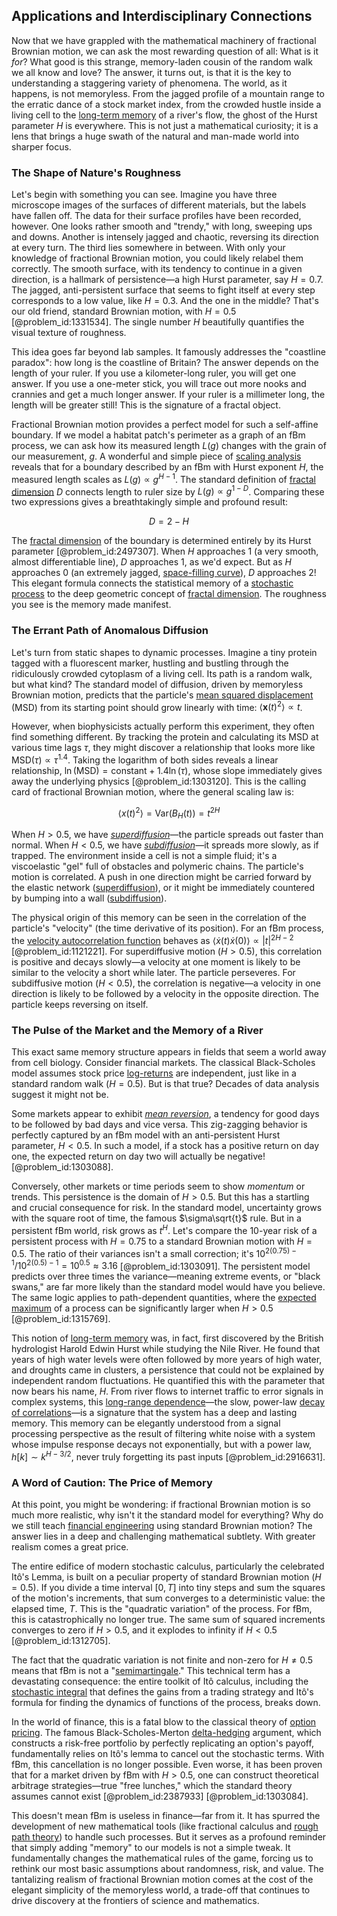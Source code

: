 ## Applications and Interdisciplinary Connections

Now that we have grappled with the mathematical machinery of fractional Brownian motion, we can ask the most rewarding question of all: What is it *for*? What good is this strange, memory-laden cousin of the random walk we all know and love? The answer, it turns out, is that it is the key to understanding a staggering variety of phenomena. The world, as it happens, is not memoryless. From the jagged profile of a mountain range to the erratic dance of a stock market index, from the crowded hustle inside a living cell to the [long-term memory](@article_id:169355) of a river's flow, the ghost of the Hurst parameter $H$ is everywhere. This is not just a mathematical curiosity; it is a lens that brings a huge swath of the natural and man-made world into sharper focus.

### The Shape of Nature's Roughness

Let's begin with something you can see. Imagine you have three microscope images of the surfaces of different materials, but the labels have fallen off. The data for their surface profiles have been recorded, however. One looks rather smooth and "trendy," with long, sweeping ups and downs. Another is intensely jagged and chaotic, reversing its direction at every turn. The third lies somewhere in between. With only your knowledge of fractional Brownian motion, you could likely relabel them correctly. The smooth surface, with its tendency to continue in a given direction, is a hallmark of persistence—a high Hurst parameter, say $H=0.7$. The jagged, anti-persistent surface that seems to fight itself at every step corresponds to a low value, like $H=0.3$. And the one in the middle? That's our old friend, standard Brownian motion, with $H=0.5$ [@problem_id:1331534]. The single number $H$ beautifully quantifies the visual texture of roughness.

This idea goes far beyond lab samples. It famously addresses the "coastline paradox": how long is the coastline of Britain? The answer depends on the length of your ruler. If you use a kilometer-long ruler, you will get one answer. If you use a one-meter stick, you will trace out more nooks and crannies and get a much longer answer. If your ruler is a millimeter long, the length will be greater still! This is the signature of a fractal object.

Fractional Brownian motion provides a perfect model for such a self-affine boundary. If we model a habitat patch's perimeter as a graph of an fBm process, we can ask how its measured length $L(g)$ changes with the grain of our measurement, $g$. A wonderful and simple piece of [scaling analysis](@article_id:153187) reveals that for a boundary described by an fBm with Hurst exponent $H$, the measured length scales as $L(g) \propto g^{H-1}$. The standard definition of [fractal dimension](@article_id:140163) $D$ connects length to ruler size by $L(g) \propto g^{1-D}$. Comparing these two expressions gives a breathtakingly simple and profound result:

$$
D = 2 - H
$$

The [fractal dimension](@article_id:140163) of the boundary is determined entirely by its Hurst parameter [@problem_id:2497307]. When $H$ approaches 1 (a very smooth, almost differentiable line), $D$ approaches 1, as we'd expect. But as $H$ approaches 0 (an extremely jagged, [space-filling curve](@article_id:148713)), $D$ approaches 2! This elegant formula connects the statistical memory of a [stochastic process](@article_id:159008) to the deep geometric concept of [fractal dimension](@article_id:140163). The roughness you see is the memory made manifest.

### The Errant Path of Anomalous Diffusion

Let's turn from static shapes to dynamic processes. Imagine a tiny protein tagged with a fluorescent marker, hustling and bustling through the ridiculously crowded cytoplasm of a living cell. Its path is a random walk, but what kind? The standard model of diffusion, driven by memoryless Brownian motion, predicts that the particle's [mean squared displacement](@article_id:148133) (MSD) from its starting point should grow linearly with time: $\langle \mathbf{x}(t)^2 \rangle \propto t$.

However, when biophysicists actually perform this experiment, they often find something different. By tracking the protein and calculating its MSD at various time lags $\tau$, they might discover a relationship that looks more like $\text{MSD}(\tau) \propto \tau^{1.4}$. Taking the logarithm of both sides reveals a linear relationship, $\ln(\text{MSD}) = \text{constant} + 1.4 \ln(\tau)$, whose slope immediately gives away the underlying physics [@problem_id:1303120]. This is the calling card of fractional Brownian motion, where the general scaling law is:

$$
\langle x(t)^2 \rangle = \text{Var}(B_H(t)) = t^{2H}
$$

When $H > 0.5$, we have *[superdiffusion](@article_id:155004)*—the particle spreads out faster than normal. When $H < 0.5$, we have *[subdiffusion](@article_id:148804)*—it spreads more slowly, as if trapped. The environment inside a cell is not a simple fluid; it's a viscoelastic "gel" full of obstacles and polymeric chains. The particle's motion is correlated. A push in one direction might be carried forward by the elastic network ([superdiffusion](@article_id:155004)), or it might be immediately countered by bumping into a wall ([subdiffusion](@article_id:148804)).

The physical origin of this memory can be seen in the correlation of the particle's "velocity" (the time derivative of its position). For an fBm process, the [velocity autocorrelation function](@article_id:141927) behaves as $\langle \dot{x}(t)\dot{x}(0) \rangle \propto |t|^{2H-2}$ [@problem_id:1121221]. For superdiffusive motion ($H > 0.5$), this correlation is positive and decays slowly—a velocity at one moment is likely to be similar to the velocity a short while later. The particle perseveres. For subdiffusive motion ($H < 0.5$), the correlation is negative—a velocity in one direction is likely to be followed by a velocity in the opposite direction. The particle keeps reversing on itself.

### The Pulse of the Market and the Memory of a River

This exact same memory structure appears in fields that seem a world away from cell biology. Consider financial markets. The classical Black-Scholes model assumes stock price [log-returns](@article_id:270346) are independent, just like in a standard random walk ($H=0.5$). But is that true? Decades of data analysis suggest it might not be.

Some markets appear to exhibit *[mean reversion](@article_id:146104)*, a tendency for good days to be followed by bad days and vice versa. This zig-zagging behavior is perfectly captured by an fBm model with an anti-persistent Hurst parameter, $H < 0.5$. In such a model, if a stock has a positive return on day one, the expected return on day two will actually be negative! [@problem_id:1303088].

Conversely, other markets or time periods seem to show *momentum* or trends. This persistence is the domain of $H > 0.5$. But this has a startling and crucial consequence for risk. In the standard model, uncertainty grows with the square root of time, the famous $\sigma\sqrt{t}$ rule. But in a persistent fBm world, risk grows as $t^H$. Let's compare the 10-year risk of a persistent process with $H=0.75$ to a standard Brownian motion with $H=0.5$. The ratio of their variances isn't a small correction; it's $10^{2(0.75)-1} / 10^{2(0.5)-1} = 10^{0.5} \approx 3.16$ [@problem_id:1303091]. The persistent model predicts over three times the variance—meaning extreme events, or "black swans," are far more likely than the standard model would have you believe. The same logic applies to path-dependent quantities, where the [expected maximum](@article_id:264733) of a process can be significantly larger when $H>0.5$ [@problem_id:1315769].

This notion of [long-term memory](@article_id:169355) was, in fact, first discovered by the British hydrologist Harold Edwin Hurst while studying the Nile River. He found that years of high water levels were often followed by more years of high water, and droughts came in clusters, a persistence that could not be explained by independent random fluctuations. He quantified this with the parameter that now bears his name, $H$. From river flows to internet traffic to error signals in complex systems, this [long-range dependence](@article_id:263470)—the slow, power-law [decay of correlations](@article_id:185619)—is a signature that the system has a deep and lasting memory. This memory can be elegantly understood from a signal processing perspective as the result of filtering white noise with a system whose impulse response decays not exponentially, but with a power law, $h[k] \sim k^{H-3/2}$, never truly forgetting its past inputs [@problem_id:2916631].

### A Word of Caution: The Price of Memory

At this point, you might be wondering: if fractional Brownian motion is so much more realistic, why isn't it the standard model for everything? Why do we still teach [financial engineering](@article_id:136449) using standard Brownian motion? The answer lies in a deep and challenging mathematical subtlety. With greater realism comes a great price.

The entire edifice of modern stochastic calculus, particularly the celebrated Itô's Lemma, is built on a peculiar property of standard Brownian motion ($H=0.5$). If you divide a time interval $[0,T]$ into tiny steps and sum the squares of the motion's increments, that sum converges to a deterministic value: the elapsed time, $T$. This is the "quadratic variation" of the process. For fBm, this is catastrophically no longer true. The same sum of squared increments converges to zero if $H > 0.5$, and it explodes to infinity if $H < 0.5$ [@problem_id:1312705].

The fact that the quadratic variation is not finite and non-zero for $H \neq 0.5$ means that fBm is not a "[semimartingale](@article_id:187944)." This technical term has a devastating consequence: the entire toolkit of Itô calculus, including the [stochastic integral](@article_id:194593) that defines the gains from a trading strategy and Itô's formula for finding the dynamics of functions of the process, breaks down.

In the world of finance, this is a fatal blow to the classical theory of [option pricing](@article_id:139486). The famous Black-Scholes-Merton [delta-hedging](@article_id:137317) argument, which constructs a risk-free portfolio by perfectly replicating an option's payoff, fundamentally relies on Itô's lemma to cancel out the stochastic terms. With fBm, this cancellation is no longer possible. Even worse, it has been proven that for a market driven by fBm with $H > 0.5$, one can construct theoretical arbitrage strategies—true "free lunches," which the standard theory assumes cannot exist [@problem_id:2387933] [@problem_id:1303084].

This doesn't mean fBm is useless in finance—far from it. It has spurred the development of new mathematical tools (like fractional calculus and [rough path theory](@article_id:195865)) to handle such processes. But it serves as a profound reminder that simply adding "memory" to our models is not a simple tweak. It fundamentally changes the mathematical rules of the game, forcing us to rethink our most basic assumptions about randomness, risk, and value. The tantalizing realism of fractional Brownian motion comes at the cost of the elegant simplicity of the memoryless world, a trade-off that continues to drive discovery at the frontiers of science and mathematics.